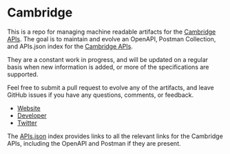 # CambridgeThis is a repo for managing machine readable artifacts for the [Cambridge APIs](http://cambridge.org). The goal is to maintain and evolve an OpenAPI, Postman Collection, and APIs.json index for the [Cambridge APIs](http://cambridge.org).They are a constant work in progress, and will be updated on a regular basis when new information is added, or more of the specifications are supported.Feel free to submit a pull request to evolve any of the artifacts, and leave GitHub issues if you have any questions, comments, or feedback.- [Website](http://cambridge.org)- [Developer](http://cambridge.org)- [Twitter](https://twitter.com/CambridgeUP)The [APIs.json](https://github.com/api-evangelist/cambridge/blob/master/apis.json) index provides links to all the relevant links for the Cambridge APIs, including the OpenAPI and Postman if they are present.